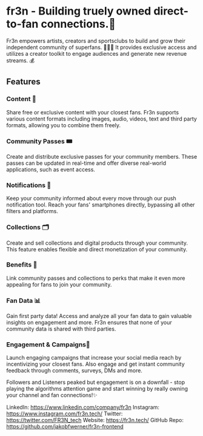 # fr3n - Building truely owned direct-to-fan connections.🚀

Fr3n empowers artists, creators and sportsclubs to build and grow their independent community of superfans. 🎨🎵🏀 It provides exclusive access and utilizes a creator toolkit to engage audiences and generate new revenue streams. 💰

## Features

### Content 📸
Share free or exclusive content with your closest fans. Fr3n supports various content formats including images, audio, videos, text and third party formats, allowing you to combine them freely.

### Community Passes 🎟️
Create and distribute exclusive passes for your community members. These passes can be updated in real-time and offer diverse real-world applications, such as event access.

### Notifications 📱
Keep your community informed about every move through our push notification tool. Reach your fans' smartphones directly, bypassing all other filters and platforms.

### Collections 🗂️
Create and sell collections and digital products through your community. This feature enables flexible and direct monetization of your community.

### Benefits 🎁
Link community passes and collections to perks that make it even more appealing for fans to join your community.

### Fan Data 📊
Gain first party data! Access and analyze all your fan data to gain valuable insights on engagement and more. Fr3n ensures that none of your community data is shared with third parties.

### Engagement & Campaigns💬
Launch engaging campaigns that increase your social media reach by incentivizing your closest fans. Also engage and get instant community feedback through comments, surveys, DMs and more.

Followers and Listeners peaked but engagement is on a downfall - stop playing the algorithms attention game and start winning by really owning your channel and fan connections!✨

LinkedIn: https://www.linkedin.com/company/fr3n
Instagram: https://www.instagram.com/fr3n.tech/
Twitter: https://twitter.com/FR3N_tech
Website: https://fr3n.tech/
GitHub Repo: https://github.com/jakobfwerner/fr3n-frontend
